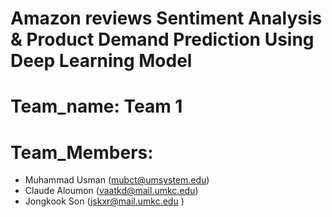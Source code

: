 # Amazon reviews Sentiment Analysis & Product Demand Prediction Using Deep Learning Model
# Team_name: Team 1
# Team_Members:
* Muhammad Usman (mubct@umsystem.edu)
* Claude Aloumon (vaatkd@mail.umkc.edu)
* Jongkook Son (jskxr@mail.umkc.edu )
